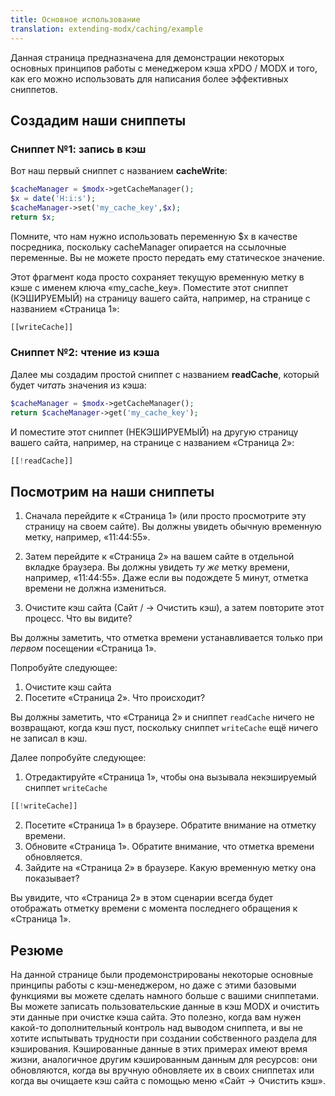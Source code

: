 ```yaml
---
title: Основное использование
translation: extending-modx/caching/example
---
```


Данная страница предназначена для демонстрации некоторых основных принципов работы с менеджером кэша xPDO / MODX и того, как его можно использовать для написания более эффективных сниппетов.

## Создадим наши сниппеты

### Сниппет №1: запись в кэш

Вот наш первый сниппет с названием **cacheWrite**:

```php
$cacheManager = $modx->getCacheManager();
$x = date('H:i:s');
$cacheManager->set('my_cache_key',$x);
return $x;
```

Помните, что нам нужно использовать переменную $x в качестве посредника, поскольку cacheManager опирается на ссылочные переменные. Вы не можете просто передать ему статическое значение.

Этот фрагмент кода просто сохраняет текущую временную метку в кэше с именем ключа «my_cache_key». Поместите этот сниппет (КЭШИРУЕМЫЙ) на страницу вашего сайта, например, на странице с названием «Страница 1»:

```php
[[writeCache]]
```

### Сниппет №2: чтение из кэша

Далее мы создадим простой сниппет с названием **readCache**, который будет *читать* значения из кэша:

```php
$cacheManager = $modx->getCacheManager();
return $cacheManager->get('my_cache_key');
```

И поместите этот сниппет (НЕКЭШИРУЕМЫЙ) на другую страницу вашего сайта, например, на странице с названием «Страница 2»:

```php
[[!readCache]]
```

## Посмотрим на наши сниппеты

1. Сначала перейдите к «Страница 1» (или просто просмотрите эту страницу на своем сайте). Вы должны увидеть обычную временную метку, например, «11:44:55».
2. Затем перейдите к «Страница 2» на вашем сайте в отдельной вкладке браузера. Вы должны увидеть *ту же* метку времени, например, «11:44:55». Даже если вы подождете 5 минут, отметка времени не должна измениться.

1. Очистите кэш сайта (Сайт / -> Очистить кэш), а затем повторите этот процесс. Что вы видите?

Вы должны заметить, что отметка времени устанавливается только при *первом* посещении «Страница 1».

Попробуйте следующее:

1. Очистите кэш сайта 
2. Посетите «Страница 2». Что происходит?

Вы должны заметить, что «Страница 2» и сниппет `readCache` ничего не возвращают, когда кэш пуст, поскольку сниппет `writeCache` ещё ничего не записал в кэш.

Далее попробуйте следующее:

1. Отредактируйте «Страница 1», чтобы она вызывала некэшируемый сниппет `writeCache`

```php
[[!writeCache]]
```

2. Посетите «Страница 1» в браузере. Обратите внимание на отметку времени.
3. Обновите «Страница 1». Обратите внимание, что отметка времени обновляется. 
4. Зайдите на «Страница 2» в браузере. Какую временную метку она показывает?

Вы увидите, что «Страница 2» в этом сценарии всегда будет отображать отметку времени с момента последнего обращения к «Страница 1».

## Резюме

На данной странице были продемонстрированы некоторые основные принципы работы с кэш-менеджером, но даже с этими базовыми функциями вы можете сделать намного больше с вашими сниппетами. Вы можете записать пользовательские данные в кэш MODX и очистить эти данные при очистке кэша сайта. Это полезно, когда вам нужен какой-то дополнительный контроль над выводом сниппета, и вы не хотите испытывать трудности при создании собственного раздела для кэширования. Кэшированные данные в этих примерах имеют время жизни, аналогичное другим кэшированным данным для ресурсов: они обновляются, когда вы вручную обновляете их в своих сниппетах или когда вы очищаете кэш сайта с помощью меню «Сайт -> Очистить кэш».
